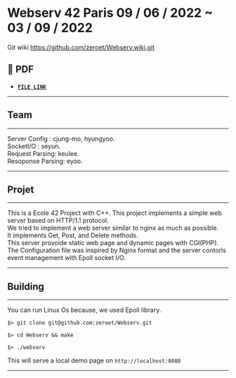 # Webserv 42 Paris 09 / 06 / 2022 ~ 03 / 09 / 2022

Git wiki
https://github.com/zeroet/Webserv.wiki.git
 
## 📝 PDF
- [**`FILE LINK`**](https://github.com/zeroet/Webserv/en.subject.pdf)



---
## Team
---
Server Config : cjung-mo, hyungyoo.   
SocketI/O : seyun.  
Request Parsing: keulee.   
Resoponse Parsing: eyoo.   

---
## Projet
---
This is a Ecole 42 Project with C++. This project implements a simple web server based on HTTP/1.1 protocol.  
We tried to implement a web server similar to nginx as much as possible.  
It implements Get, Post, and Delete methods.  
This server provoide static web page and dynamic pages with CGI(PHP).  
The Configuration file was inspired by Nginx format and the server contorls event management with Epoll socket I/O.

---
## Building
---

You can run Linux Os because, we used Epoll library.

``$> git clone git@github.com:zeroet/Webserv.git``

``$> cd Webserv && make``

``$> ./webserv``

This will serve a local demo page on ``http://localhost:8080``

---

